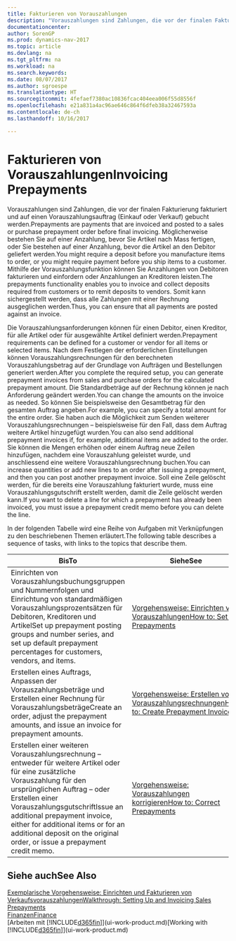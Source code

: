 ```yaml
---
title: Fakturieren von Vorauszahlungen
description: "Vorauszahlungen sind Zahlungen, die vor der finalen Fakturierung fakturiert und auf einen Vorauszahlungsauftrag (Einkauf oder Verkauf) gebucht werden. Möglicherweise bestehen Sie auf einer Anzahlung, bevor Sie Artikel nach Mass fertigen, oder Sie bestehen auf einer Anzahlung, bevor die Artikel an den Debitor geliefert werden. Mithilfe der Vorauszahlungsfunktion können Sie Anzahlungen von Debitoren fakturieren und einfordern oder Anzahlungen an Kreditoren leisten. Somit kann sichergestellt werden, dass alle Zahlungen mit einer Rechnung ausgeglichen werden."
documentationcenter: 
author: SorenGP
ms.prod: dynamics-nav-2017
ms.topic: article
ms.devlang: na
ms.tgt_pltfrm: na
ms.workload: na
ms.search.keywords: 
ms.date: 08/07/2017
ms.author: sgroespe
ms.translationtype: HT
ms.sourcegitcommit: 4fefaef7380ac10836fcac404eea006f55d8556f
ms.openlocfilehash: e21a831a4ac96ae646c864f6dfeb38a32467593a
ms.contentlocale: de-ch
ms.lasthandoff: 10/16/2017

---
```

# <a name="invoicing-prepayments"></a><span data-ttu-id="df4b0-106">Fakturieren von Vorauszahlungen</span><span class="sxs-lookup"><span data-stu-id="df4b0-106">Invoicing Prepayments</span></span>
<span data-ttu-id="df4b0-107">Vorauszahlungen sind Zahlungen, die vor der finalen Fakturierung fakturiert und auf einen Vorauszahlungsauftrag (Einkauf oder Verkauf) gebucht werden.</span><span class="sxs-lookup"><span data-stu-id="df4b0-107">Prepayments are payments that are invoiced and posted to a sales or purchase prepayment order before final invoicing.</span></span> <span data-ttu-id="df4b0-108">Möglicherweise bestehen Sie auf einer Anzahlung, bevor Sie Artikel nach Mass fertigen, oder Sie bestehen auf einer Anzahlung, bevor die Artikel an den Debitor geliefert werden.</span><span class="sxs-lookup"><span data-stu-id="df4b0-108">You might require a deposit before you manufacture items to order, or you might require payment before you ship items to a customer.</span></span> <span data-ttu-id="df4b0-109">Mithilfe der Vorauszahlungsfunktion können Sie Anzahlungen von Debitoren fakturieren und einfordern oder Anzahlungen an Kreditoren leisten.</span><span class="sxs-lookup"><span data-stu-id="df4b0-109">The prepayments functionality enables you to invoice and collect deposits required from customers or to remit deposits to vendors.</span></span> <span data-ttu-id="df4b0-110">Somit kann sichergestellt werden, dass alle Zahlungen mit einer Rechnung ausgeglichen werden.</span><span class="sxs-lookup"><span data-stu-id="df4b0-110">Thus, you can ensure that all payments are posted against an invoice.</span></span>  

 <span data-ttu-id="df4b0-111">Die Vorauszahlungsanforderungen können für einen Debitor, einen Kreditor, für alle Artikel oder für ausgewählte Artikel definiert werden.</span><span class="sxs-lookup"><span data-stu-id="df4b0-111">Prepayment requirements can be defined for a customer or vendor for all items or selected items.</span></span> <span data-ttu-id="df4b0-112">Nach dem Festlegen der erforderlichen Einstellungen können Vorauszahlungsrechnungen für den berechneten Vorauszahlungsbetrag auf der Grundlage von Aufträgen und Bestellungen generiert werden.</span><span class="sxs-lookup"><span data-stu-id="df4b0-112">After you complete the required setup, you can generate prepayment invoices from sales and purchase orders for the calculated prepayment amount.</span></span> <span data-ttu-id="df4b0-113">Die Standardbeträge auf der Rechnung können je nach Anforderung geändert werden.</span><span class="sxs-lookup"><span data-stu-id="df4b0-113">You can change the amounts on the invoice as needed.</span></span> <span data-ttu-id="df4b0-114">So können Sie beispielsweise den Gesamtbetrag für den gesamten Auftrag angeben.</span><span class="sxs-lookup"><span data-stu-id="df4b0-114">For example, you can specify a total amount for the entire order.</span></span> <span data-ttu-id="df4b0-115">Sie haben auch die Möglichkeit zum Senden weiterer Vorauszahlungsrechnungen – beispielsweise für den Fall, dass dem Auftrag weitere Artikel hinzugefügt wurden.</span><span class="sxs-lookup"><span data-stu-id="df4b0-115">You can also send additional prepayment invoices if, for example, additional items are added to the order.</span></span> <span data-ttu-id="df4b0-116">Sie können die Mengen erhöhen oder einem Auftrag neue Zeilen hinzufügen, nachdem eine Vorauszahlung geleistet wurde, und anschliessend eine weitere Vorauszahlungsrechnung buchen.</span><span class="sxs-lookup"><span data-stu-id="df4b0-116">You can increase quantities or add new lines to an order after issuing a prepayment, and then you can post another prepayment invoice.</span></span> <span data-ttu-id="df4b0-117">Soll eine Zeile gelöscht werden, für die bereits eine Vorauszahlung fakturiert wurde, muss eine Vorauszahlungsgutschrift erstellt werden, damit die Zeile gelöscht werden kann.</span><span class="sxs-lookup"><span data-stu-id="df4b0-117">If you want to delete a line for which a prepayment has already been invoiced, you must issue a prepayment credit memo before you can delete the line.</span></span>  

 <span data-ttu-id="df4b0-118">In der folgenden Tabelle wird eine Reihe von Aufgaben mit Verknüpfungen zu den beschriebenen Themen erläutert.</span><span class="sxs-lookup"><span data-stu-id="df4b0-118">The following table describes a sequence of tasks, with links to the topics that describe them.</span></span>

|<span data-ttu-id="df4b0-119">**Bis**</span><span class="sxs-lookup"><span data-stu-id="df4b0-119">**To**</span></span>|<span data-ttu-id="df4b0-120">**Siehe**</span><span class="sxs-lookup"><span data-stu-id="df4b0-120">**See**</span></span>|  
|------------|-------------|  
|<span data-ttu-id="df4b0-121">Einrichten von Vorauszahlungsbuchungsgruppen und Nummernfolgen und Einrichtung von standardmäßigen Vorauszahlungsprozentsätzen für Debitoren, Kreditoren und Artikel</span><span class="sxs-lookup"><span data-stu-id="df4b0-121">Set up prepayment posting groups and number series, and set up default prepayment percentages for customers, vendors, and items.</span></span>|[<span data-ttu-id="df4b0-122">Vorgehensweise: Einrichten von Vorauszahlungen</span><span class="sxs-lookup"><span data-stu-id="df4b0-122">How to: Set Up Prepayments</span></span>](finance-set-up-prepayments.md)|
|<span data-ttu-id="df4b0-123">Erstellen eines Auftrags, Anpassen der Vorauszahlungsbeträge und Erstellen einer Rechnung für Vorauszahlungsbeträge</span><span class="sxs-lookup"><span data-stu-id="df4b0-123">Create an order, adjust the prepayment amounts, and issue an invoice for prepayment amounts.</span></span>|[<span data-ttu-id="df4b0-124">Vorgehensweise: Erstellen von Vorauszahlungsrechnungen</span><span class="sxs-lookup"><span data-stu-id="df4b0-124">How to: Create Prepayment Invoices</span></span>](finance-how-to-create-prepayment-invoices.md)|  
|<span data-ttu-id="df4b0-125">Erstellen einer weiteren Vorauszahlungsrechnung – entweder für weitere Artikel oder für eine zusätzliche Vorauszahlung für den ursprünglichen Auftrag – oder Erstellen einer Vorauszahlungsgutschrift</span><span class="sxs-lookup"><span data-stu-id="df4b0-125">Issue an additional prepayment invoice, either for additional items or for an additional deposit on the original order, or issue a prepayment credit memo.</span></span>|[<span data-ttu-id="df4b0-126">Vorgehensweise: Vorauszahlungen korrigieren</span><span class="sxs-lookup"><span data-stu-id="df4b0-126">How to: Correct Prepayments</span></span>](finance-how-to-correct-prepayments.md)|  

## <a name="see-also"></a><span data-ttu-id="df4b0-127">Siehe auch</span><span class="sxs-lookup"><span data-stu-id="df4b0-127">See Also</span></span>  
[<span data-ttu-id="df4b0-128">Exemplarische Vorgehensweise: Einrichten und Fakturieren von Verkaufsvorauszahlungen</span><span class="sxs-lookup"><span data-stu-id="df4b0-128">Walkthrough: Setting Up and Invoicing Sales Prepayments</span></span>](walkthrough-setting-up-and-invoicing-sales-prepayments.md)  
[<span data-ttu-id="df4b0-129">Finanzen</span><span class="sxs-lookup"><span data-stu-id="df4b0-129">Finance</span></span>](finance.md)  
<span data-ttu-id="df4b0-130">[Arbeiten mit [!INCLUDE[d365fin](includes/d365fin_md.md)]](ui-work-product.md)</span><span class="sxs-lookup"><span data-stu-id="df4b0-130">[Working with [!INCLUDE[d365fin](includes/d365fin_md.md)]](ui-work-product.md)</span></span>

